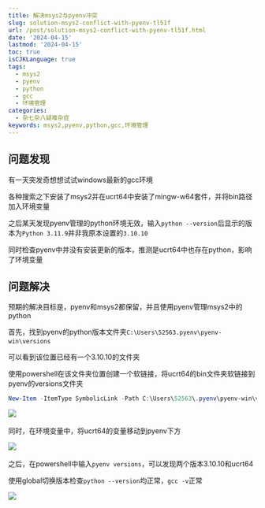 ```yaml
---
title: 解决msys2与pyenv冲突
slug: solution-msys2-conflict-with-pyenv-tl51f
url: /post/solution-msys2-conflict-with-pyenv-tl51f.html
date: '2024-04-15'
lastmod: '2024-04-15'
toc: true
isCJKLanguage: true
tags:
  - msys2
  - pyenv
  - python
  - gcc
  - 环境管理
categories:
  - 杂七杂八疑难杂症
keywords: msys2,pyenv,python,gcc,环境管理
---
```






## 问题发现

有一天突发奇想想试试windows最新的gcc环境

各种搜索之下安装了msys2并在ucrt64中安装了mingw-w64套件，并将bin路径加入环境变量

之后某天发现pyenv管理的python环境无效，输入`python --version`​后显示的版本为`Python 3.11.9`​并非我原本设置的`3.10.10`​

同时检查pyenv中并没有安装更新的版本，推测是ucrt64中也存在python，影响了环境变量

## 问题解决

预期的解决目标是，pyenv和msys2都保留，并且使用pyenv管理msys2中的python

首先，找到pyenv的python版本文件夹`C:\Users\52563.pyenv\pyenv-win\versions`​

可以看到该位置已经有一个3.10.10的文件夹

使用powershell在该文件夹位置创建一个软链接，将ucrt64的bin文件夹软链接到pyenv的versions文件夹

```powershell
New-Item -ItemType SymbolicLink -Path C:\Users\52563\.pyenv\pyenv-win\versions -Name ucrt64 -Target C:\environments\msys64\ucrt64\bin
```

​![](https://image-host-pkj.oss-cn-guangzhou.aliyuncs.com/202404152025413.png)​

同时，在环境变量中，将ucrt64的变量移动到pyenv下方

​![](https://image-host-pkj.oss-cn-guangzhou.aliyuncs.com/202404152024073.png)​

之后，在powershell中输入`pyenv versions`​，可以发现两个版本3.10.10和ucrt64

使用global切换版本检查`python --version`​均正常，`gcc -v`​正常

​![](https://image-host-pkj.oss-cn-guangzhou.aliyuncs.com/202404152030531.png)​

‍

